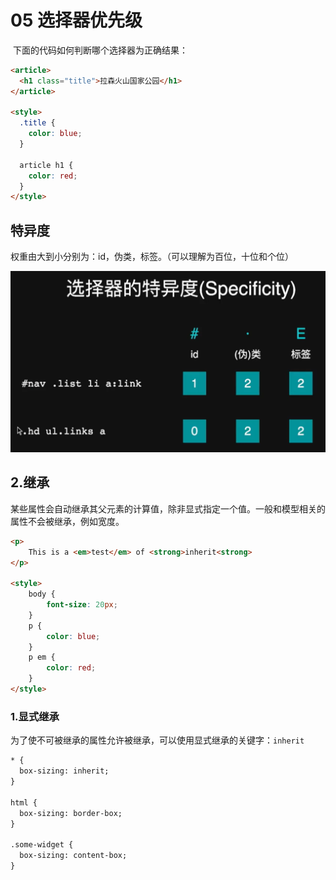 # 05 选择器优先级

​	下面的代码如何判断哪个选择器为正确结果：

```html
<article>
  <h1 class="title">拉森火山国家公园</h1>
</article>

<style>
  .title {
    color: blue;
  }

  article h1 {
    color: red;
  }
</style>

```

## 特异度

​	权重由大到小分别为：id，伪类，标签。（可以理解为百位，十位和个位）

![image-20230826005338530](./assets/image-20230826005338530.png)

## 2.继承

​	某些属性会自动继承其父元素的计算值，除非显式指定一个值。一般和模型相关的属性不会被继承，例如宽度。

```html
<p>
    This is a <em>test</em> of <strong>inherit<strong>
</p>

<style>
    body {
        font-size: 20px;
    }
    p {
        color: blue;
    }
    p em {
        color: red;
    }
</style>
```

### 1.显式继承

​	为了使不可被继承的属性允许被继承，可以使用显式继承的关键字：`inherit`

```html
* {
  box-sizing: inherit;
}

html {
  box-sizing: border-box;
}

.some-widget {
  box-sizing: content-box;
}

```

